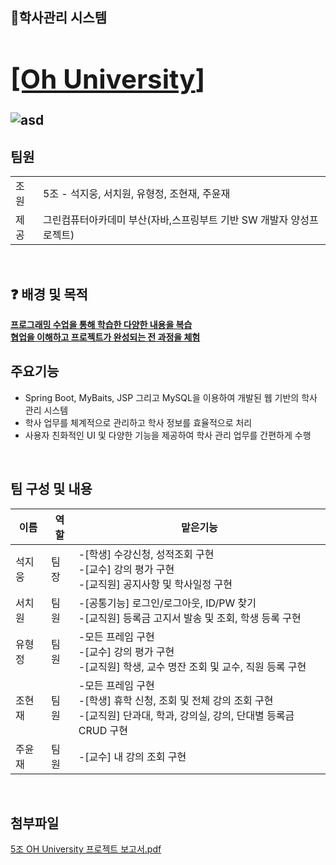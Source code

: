 ## 🙌학사관리 시스템   **<u><h1>[Oh University</u>]**


![asd](https://github.com/user-attachments/assets/a29f2dc7-ea4e-4916-b8cf-0a9a9dcba750)
  

## 팀원

|  |  |
| - | - | 
| 조원 | 5조 - 석지웅, 서치원, 유형정, 조현재, 주윤재 |
| 제공 | 그린컴퓨터아카데미 부산(자바,스프링부트 기반 SW 개발자 양성프로젝트) |


<br>

## ❓ 배경 및 목적 
**<u>프로그래밍 수업을 통해 학습한 다양한 내용을 복습</u>**   
**<u>협업을 이해하고 프로젝트가 완성되는 전 과정을 체험</u>**   

## 주요기능
- Spring Boot, MyBaits, JSP 그리고 MySQL을 이용하여 개발된 웹 기반의 학사 관리 시스템
- 학사 업무를 체계적으로 관리하고 학사 정보를 효율적으로 처리
- 사용자 친화적인 UI 및 다양한 기능을 제공하여 학사 관리 업무를 간편하게 수행

<br>   
   
## 팀 구성 및 내용


| 이름| 역할| 맡은기능|
| --- | --- | --- |
| 석지웅 | 팀장 | -[학생] 수강신청, 성적조회 구현<br>-[교수] 강의 평가 구현 <br> -[교직원] 공지사항 및 학사일정 구현 |
| 서치원 | 팀원 | -[공통기능] 로그인/로그아웃, ID/PW 찾기 <br> -[교직원] 등록금 고지서 발송 및 조회, 학생 등록 구현 |
| 유형정 | 팀원 | -모든 프레임 구현<br> -[교수] 강의 평가 구현 <br> -[교직원] 학생, 교수 명잔 조회 및 교수, 직원 등록 구현 |
| 조현재 | 팀원 | -모든 프레임 구현<br> -[학생] 휴학 신청, 조회 및 전체 강의 조회 구현<br> -[교직원] 단과대, 학과, 강의실, 강의, 단대별 등록금 CRUD 구현 |
| 주윤재 | 팀원 | -[교수] 내 강의 조회 구현 |

<br>   
   
## 첨부파일
[5조 OH University 프로젝트 보고서.pdf](https://github.com/user-attachments/files/16434761/5.OH.University.pdf)
<br>   
